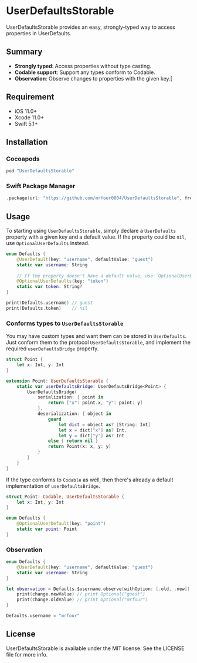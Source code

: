 # UserDefaultsStorable

UserDefaultsStorable provides an easy, strongly-typed way to access properties in UserDefaults.

## Summary
- **Strongly typed**: Access properties without type casting.
- **Codable support**: Support any types conform to Codable.
- **Observation**: Observe changes to properties with the given key.[

## Requirement
- iOS 11.0+
- Xcode 11.0+
- Swift 5.1+

## Installation
### Cocoapods
```ruby
pod "UserDefaultsStorable"
```

### Swift Package Manager
```swift
.package(url: "https://github.com/mrfour0004/UserDefaultsStorable", from: "1.0.0")
```

## Usage
To starting using `UserDefaultsStorable`, simply declare a `UserDefaults` property with a given key and a default value. If the property could be `nil`, use `OptionalUserDefaults` instead.
```swift
enum Defaults {
    @UserDefault(key: "username", defaultValue: "guest")
    static var username: String
            
    // If the property doesn't have a default value, use `OptionalUserDefault`.
    @OptionalUserDefaults(key: "token")
    static var token: String?   
}

print(Defaults.username) // guest
print(Defaults.token)    // nil
```
### Conforms types to `UserDefaultsStorable`
You may have custom types and want them can be stored in `UserDefaults`. Just conform them to the protocol `UserDefaultsStorable`, and implement the required `userDefaultsBridge` property. 
```swift
struct Point {
    let x: Int, y: Int
}

extension Point: UserDefaultsStorable {
    static var userDefaultsBridge: UserDefautsBridge<Point> {
        UserDefaultsBridge(
            serialization: { point in
                return ["x": point.x, "y": point: y]
            },
            deserialization: { object in
                guard
                    let dict = object as? [String: Int]
                    let x = dict["x"] as? Int,
                    let y = dict["y"] as? Int
                else { return nil }
                return Point(x: x, y: y)
            }
        }
    }
}
```
If the type conforms to `Codable` as well, then there's already a default implementation of `userDefaultsBridge`.
```swift
struct Point: Codable, UserDefaultsStorable {
    let x: Int, y: Int
}

enum Defaults {
    @OptionalUserDefault(key: "point")
    static var point: Point
}
```
### Observation
```swift
enum Defaults {
    @UserDefault(key: "username", defaultValue: "guest")
    static var username: String
}

let observation = Defaults.$username.observe(withOption: [.old, .new]) { change in
    print(change.newValue) // print Optional("guest")
    print(change.oldValue) // print Optional("mrfour")
}

Defaults.username = "mrfour"
```
## License
UserDefaultsStorable is available under the MIT license. See the LICENSE file for more info.

